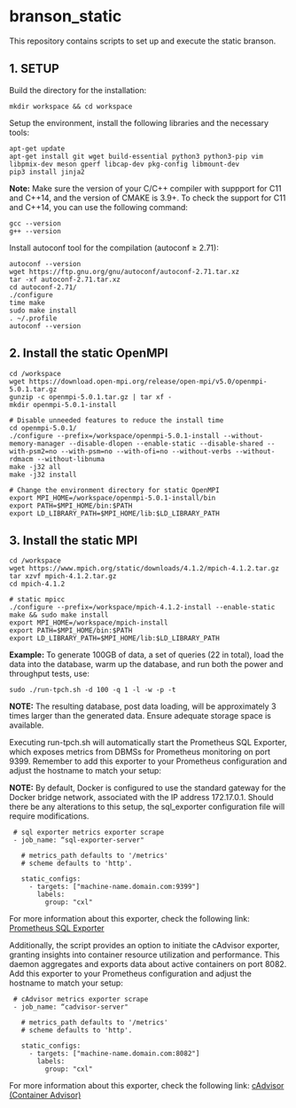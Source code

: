 # branson_static
This repository contains scripts to set up and execute the static branson.

## 1. SETUP
Build the directory for the installation:
```
mkdir workspace && cd workspace
```
Setup the environment, install the following libraries and the necessary tools:
 ```
apt-get update
apt-get install git wget build-essential python3 python3-pip vim libpmix-dev meson gperf libcap-dev pkg-config libmount-dev
pip3 install jinja2
 ```

**Note:** Make sure the version of your C/C++ compiler with suppport for C11 and C++14, and the version of CMAKE is 3.9+. To check the support for C11 and C++14, you can use the following command:
```
gcc --version
g++ --version
```
Install autoconf tool for the compilation (autoconf ≥ 2.71):
```
autoconf --version
wget https://ftp.gnu.org/gnu/autoconf/autoconf-2.71.tar.xz
tar -xf autoconf-2.71.tar.xz
cd autoconf-2.71/
./configure
time make 
sudo make install 
. ~/.profile
autoconf --version    
```

## 2. Install the static OpenMPI
```
cd /workspace
wget https://download.open-mpi.org/release/open-mpi/v5.0/openmpi-5.0.1.tar.gz
gunzip -c openmpi-5.0.1.tar.gz | tar xf -
mkdir openmpi-5.0.1-install

# Disable unneeded features to reduce the install time
cd openmpi-5.0.1/
./configure --prefix=/workspace/openmpi-5.0.1-install --without-memory-manager --disable-dlopen --enable-static --disable-shared --with-psm2=no --with-psm=no --with-ofi=no --without-verbs --without-rdmacm --without-libnuma
make -j32 all
make -j32 install

# Change the environment directory for static OpenMPI
export MPI_HOME=/workspace/openmpi-5.0.1-install/bin
export PATH=$MPI_HOME/bin:$PATH
export LD_LIBRARY_PATH=$MPI_HOME/lib:$LD_LIBRARY_PATH
```


## 3. Install the static MPI

```
cd /workspace
wget https://www.mpich.org/static/downloads/4.1.2/mpich-4.1.2.tar.gz
tar xzvf mpich-4.1.2.tar.gz
cd mpich-4.1.2

# static mpicc 
./configure --prefix=/workspace/mpich-4.1.2-install --enable-static
make && sudo make install 
export MPI_HOME=/workspace/mpich-install
export PATH=$MPI_HOME/bin:$PATH
export LD_LIBRARY_PATH=$MPI_HOME/lib:$LD_LIBRARY_PATH
```


 **Example:**
 To generate 100GB of data, a set of queries (22 in total), load the data into the database, warm up the database, and run both the power and throughput tests, use:
 ```
 sudo ./run-tpch.sh -d 100 -q 1 -l -w -p -t
 ```
 **NOTE:** The resulting database, post data loading, will be approximately 3 times larger than the generated data. Ensure adequate storage space is available.

 Executing run-tpch.sh will automatically start the Prometheus SQL Exporter, which exposes metrics from DBMSs for Prometheus monitoring on port 9399. Remember to add this exporter to your Prometheus configuration and adjust the hostname to match your setup:

 **NOTE:** By default, Docker is configured to use the standard gateway for the Docker bridge network, associated with the IP address 172.17.0.1. Should there be any alterations to this setup, the sql_exporter configuration file will require modifications.
 ```
  # sql exporter metrics exporter scrape
  - job_name: “sql-exporter-server"

    # metrics_path defaults to '/metrics'
    # scheme defaults to 'http'.

    static_configs:
      - targets: ["machine-name.domain.com:9399"]
        labels:
          group: "cxl"
 ```
 For more information about this exporter, check the following link:
 [Prometheus SQL Exporter](https://github.com/free/sql_exporter)

 Additionally, the script provides an option to initiate the cAdvisor exporter, granting insights into container resource utilization and performance. This daemon aggregates and exports data about active containers on port 8082. Add this exporter to your Prometheus configuration and adjust the hostname to match your setup:
 
 ```
  # cAdvisor metrics exporter scrape
  - job_name: “cadvisor-server"

    # metrics_path defaults to '/metrics'
    # scheme defaults to 'http'.

    static_configs:
      - targets: ["machine-name.domain.com:8082"]
        labels:
          group: "cxl"
 ```
 For more information about this exporter, check the following link:
 [cAdvisor (Container Advisor)](https://github.com/google/cadvisor)
 
